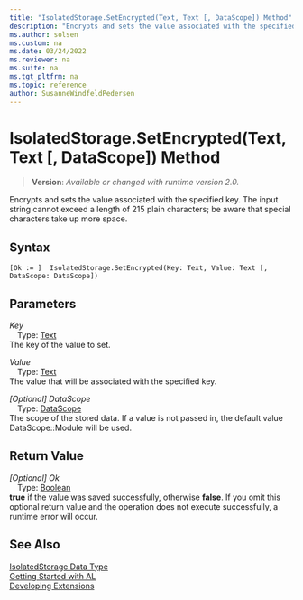 ```yaml
---
title: "IsolatedStorage.SetEncrypted(Text, Text [, DataScope]) Method"
description: "Encrypts and sets the value associated with the specified key."
ms.author: solsen
ms.custom: na
ms.date: 03/24/2022
ms.reviewer: na
ms.suite: na
ms.tgt_pltfrm: na
ms.topic: reference
author: SusanneWindfeldPedersen
---
```

[//]: # (START>DO_NOT_EDIT)
[//]: # (IMPORTANT:Do not edit any of the content between here and the END>DO_NOT_EDIT.)
[//]: # (Any modifications should be made in the .xml files in the ModernDev repo.)
# IsolatedStorage.SetEncrypted(Text, Text [, DataScope]) Method
> **Version**: _Available or changed with runtime version 2.0._

Encrypts and sets the value associated with the specified key. The input string cannot exceed a length of 215 plain characters; be aware that special characters take up more space.


## Syntax
```AL
[Ok := ]  IsolatedStorage.SetEncrypted(Key: Text, Value: Text [, DataScope: DataScope])
```
## Parameters
*Key*  
&emsp;Type: [Text](../text/text-data-type.md)  
The key of the value to set.  

*Value*  
&emsp;Type: [Text](../text/text-data-type.md)  
The value that will be associated with the specified key.  

*[Optional] DataScope*  
&emsp;Type: [DataScope](../datascope/datascope-option.md)  
The scope of the stored data. If a value is not passed in, the default value DataScope::Module will be used.  


## Return Value
*[Optional] Ok*  
&emsp;Type: [Boolean](../boolean/boolean-data-type.md)  
**true** if the value was saved successfully, otherwise **false**. If you omit this optional return value and the operation does not execute successfully, a runtime error will occur.  


[//]: # (IMPORTANT: END>DO_NOT_EDIT)
## See Also
[IsolatedStorage Data Type](isolatedstorage-data-type.md)  
[Getting Started with AL](../../devenv-get-started.md)  
[Developing Extensions](../../devenv-dev-overview.md)